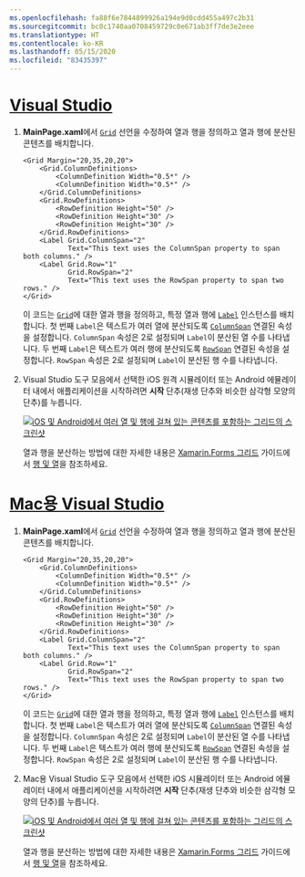 ```yaml
---
ms.openlocfilehash: fa88f6e7844899926a194e9d0cdd455a497c2b31
ms.sourcegitcommit: bc0c1740aa0708459729c0e671ab3ff7de3e2eee
ms.translationtype: HT
ms.contentlocale: ko-KR
ms.lasthandoff: 05/15/2020
ms.locfileid: "83435397"
---
```

# <a name="visual-studio"></a>[Visual Studio](#tab/vswin)

1. **MainPage.xaml**에서 [`Grid`](xref:Xamarin.Forms.Grid) 선언을 수정하여 열과 행을 정의하고 열과 행에 분산된 콘텐츠를 배치합니다.

    ```xaml
    <Grid Margin="20,35,20,20">
        <Grid.ColumnDefinitions>
            <ColumnDefinition Width="0.5*" />
            <ColumnDefinition Width="0.5*" />
        </Grid.ColumnDefinitions>
        <Grid.RowDefinitions>
            <RowDefinition Height="50" />
            <RowDefinition Height="30" />
            <RowDefinition Height="30" />
        </Grid.RowDefinitions>
        <Label Grid.ColumnSpan="2"
               Text="This text uses the ColumnSpan property to span both columns." />
        <Label Grid.Row="1"
               Grid.RowSpan="2"
               Text="This text uses the RowSpan property to span two rows." />
    </Grid>
    ```

    이 코드는 [`Grid`](xref:Xamarin.Forms.Grid)에 대한 열과 행을 정의하고, 특정 열과 행에 [`Label`](xref:Xamarin.Forms.Label) 인스턴스를 배치합니다. 첫 번째 `Label`은 텍스트가 여러 열에 분산되도록 [`ColumnSpan`](xref:Xamarin.Forms.Grid.ColumnSpanProperty) 연결된 속성을 설정합니다. `ColumnSpan` 속성은 2로 설정되며 `Label`이 분산된 열 수를 나타냅니다. 두 번째 `Label`은 텍스트가 여러 행에 분산되도록 [`RowSpan`](xref:Xamarin.Forms.Grid.RowSpanProperty) 연결된 속성을 설정합니다. `RowSpan` 속성은 2로 설정되며 `Label`이 분산된 행 수를 나타냅니다.

1. Visual Studio 도구 모음에서 선택한 iOS 원격 시뮬레이터 또는 Android 에뮬레이터 내에서 애플리케이션을 시작하려면 **시작** 단추(재생 단추와 비슷한 삼각형 모양의 단추)를 누릅니다.

    [![iOS 및 Android에서 여러 열 및 행에 걸쳐 있는 콘텐츠를 포함하는 그리드의 스크린샷](../images/span-columns-rows.png "여러 열 및 행에 걸쳐 있는 콘텐츠를 포함하는 그리드")](../images/span-columns-rows-large.png#lightbox "여러 열 및 행에 걸쳐 있는 콘텐츠를 포함하는 그리드")

    열과 행을 분산하는 방법에 대한 자세한 내용은 [Xamarin.Forms 그리드](~/xamarin-forms/user-interface/layouts/grid.md) 가이드에서 [행 및 열](~/xamarin-forms/user-interface/layouts/grid.md#rows-and-columns)을 참조하세요.

# <a name="visual-studio-for-mac"></a>[Mac용 Visual Studio](#tab/vsmac)

1. **MainPage.xaml**에서 [`Grid`](xref:Xamarin.Forms.Grid) 선언을 수정하여 열과 행을 정의하고 열과 행에 분산된 콘텐츠를 배치합니다.

    ```xaml
    <Grid Margin="20,35,20,20">
        <Grid.ColumnDefinitions>
            <ColumnDefinition Width="0.5*" />
            <ColumnDefinition Width="0.5*" />
        </Grid.ColumnDefinitions>
        <Grid.RowDefinitions>
            <RowDefinition Height="50" />
            <RowDefinition Height="30" />
            <RowDefinition Height="30" />
        </Grid.RowDefinitions>
        <Label Grid.ColumnSpan="2"
               Text="This text uses the ColumnSpan property to span both columns." />
        <Label Grid.Row="1"
               Grid.RowSpan="2"
               Text="This text uses the RowSpan property to span two rows." />
    </Grid>
    ```

    이 코드는 [`Grid`](xref:Xamarin.Forms.Grid)에 대한 열과 행을 정의하고, 특정 열과 행에 [`Label`](xref:Xamarin.Forms.Label) 인스턴스를 배치합니다. 첫 번째 `Label`은 텍스트가 여러 열에 분산되도록 [`ColumnSpan`](xref:Xamarin.Forms.Grid.ColumnSpanProperty) 연결된 속성을 설정합니다. `ColumnSpan` 속성은 2로 설정되며 `Label`이 분산된 열 수를 나타냅니다. 두 번째 `Label`은 텍스트가 여러 행에 분산되도록 [`RowSpan`](xref:Xamarin.Forms.Grid.RowSpanProperty) 연결된 속성을 설정합니다. `RowSpan` 속성은 2로 설정되며 `Label`이 분산된 행 수를 나타냅니다.

1. Mac용 Visual Studio 도구 모음에서 선택한 iOS 시뮬레이터 또는 Android 에뮬레이터 내에서 애플리케이션을 시작하려면 **시작** 단추(재생 단추와 비슷한 삼각형 모양의 단추)를 누릅니다.

    [![iOS 및 Android에서 여러 열 및 행에 걸쳐 있는 콘텐츠를 포함하는 그리드의 스크린샷](../images/span-columns-rows.png "여러 열 및 행에 걸쳐 있는 콘텐츠를 포함하는 그리드")](../images/span-columns-rows-large.png#lightbox "여러 열 및 행에 걸쳐 있는 콘텐츠를 포함하는 그리드")

    열과 행을 분산하는 방법에 대한 자세한 내용은 [Xamarin.Forms 그리드](~/xamarin-forms/user-interface/layouts/grid.md) 가이드에서 [행 및 열](~/xamarin-forms/user-interface/layouts/grid.md#rows-and-columns)을 참조하세요.
